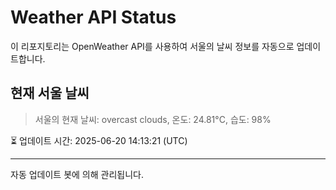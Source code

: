 
# Weather API Status

이 리포지토리는 OpenWeather API를 사용하여 서울의 날씨 정보를 자동으로 업데이트합니다.

## 현재 서울 날씨
> 서울의 현재 날씨: overcast clouds, 온도: 24.81°C, 습도: 98%

⏳ 업데이트 시간: 2025-06-20 14:13:21 (UTC)

---
자동 업데이트 봇에 의해 관리됩니다.
